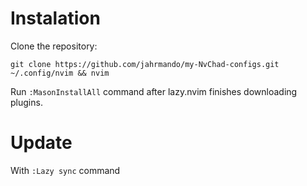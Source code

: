 # Instalation 

Clone the repository: 
```
git clone https://github.com/jahrmando/my-NvChad-configs.git ~/.config/nvim && nvim
```

Run `:MasonInstallAll` command after lazy.nvim finishes downloading plugins.

# Update

With `:Lazy sync` command
